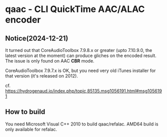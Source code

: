 # qaac - CLI QuickTime AAC/ALAC encoder

## Notice(2024-12-21)

It turned out that CoreAudioToolbox 7.9.8.x or greater (upto 7.10.9.0, the latest version at the moment) can produce gliches on the encoded result.  
The issue is only found on AAC **CBR** mode.

CoreAudioToolbox 7.9.7.x is OK, but you need very old iTunes installer for that version (it's released on 2012).

cf. https://hydrogenaud.io/index.php/topic,85135.msg1056191.html#msg1056191


## How to build

You need Microsoft Visual C++ 2010 to build qaac/refalac.
AMD64 build is only available for refalac.
